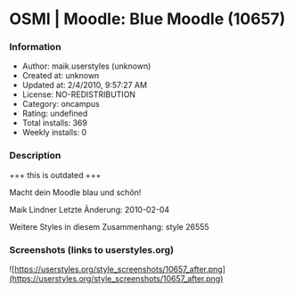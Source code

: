 # OSMI | Moodle: Blue Moodle (10657)

### Information
- Author: maik.userstyles (unknown)
- Created at: unknown
- Updated at: 2/4/2010, 9:57:27 AM
- License: NO-REDISTRIBUTION
- Category: oncampus
- Rating: undefined
- Total installs: 369
- Weekly installs: 0


### Description
+++ this is outdated +++

Macht dein Moodle blau und schön!

Maik Lindner
Letzte Änderung: 2010-02-04

Weitere Styles in diesem Zusammenhang:
style 26555


### Screenshots (links to userstyles.org)
![https://userstyles.org/style_screenshots/10657_after.png](https://userstyles.org/style_screenshots/10657_after.png)



